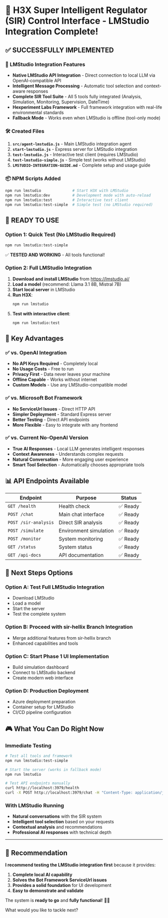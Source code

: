 # 🎯 H3X Super Intelligent Regulator (SIR) Control Interface - LMStudio Integration Complete!

## ✅ **SUCCESSFULLY IMPLEMENTED**

### 🔮 **LMStudio Integration Features**
- **Native LMStudio API Integration** - Direct connection to local LLM via OpenAI-compatible API
- **Intelligent Message Processing** - Automatic tool selection and context-aware responses  
- **Complete SIR Tool Suite** - All 5 tools fully integrated (Analysis, Simulation, Monitoring, Supervision, DateTime)
- **Hexperiment Labs Framework** - Full framework integration with real-life environmental standards
- **Fallback Mode** - Works even when LMStudio is offline (tool-only mode)

### 🛠️ **Created Files**
1. **`src/agent-lmstudio.js`** - Main LMStudio integration agent
2. **`start-lmstudio.js`** - Express server for LMStudio integration
3. **`test-lmstudio.js`** - Interactive test client (requires LMStudio)
4. **`test-lmstudio-simple.js`** - Simple test (works without LMStudio)
5. **`LMSTUDIO-INTEGRATION-GUIDE.md`** - Complete setup and usage guide

### 📦 **NPM Scripts Added**
```bash
npm run lmstudio              # Start H3X with LMStudio
npm run lmstudio:dev          # Development mode with auto-reload
npm run lmstudio:test         # Interactive test client
npm run lmstudio:test-simple  # Simple test (no LMStudio required)
```

## 🚀 **READY TO USE**

### **Option 1: Quick Test (No LMStudio Required)**
```bash
npm run lmstudio:test-simple
```
✅ **TESTED AND WORKING** - All tools functional!

### **Option 2: Full LMStudio Integration**
1. **Download and install LMStudio** from https://lmstudio.ai/
2. **Load a model** (recommend: Llama 3.1 8B, Mistral 7B)
3. **Start local server** in LMStudio
4. **Run H3X**:
   ```bash
   npm run lmstudio
   ```
5. **Test with interactive client**:
   ```bash
   npm run lmstudio:test
   ```

## 🎯 **Key Advantages**

### **✅ vs. OpenAI Integration**
- **No API Keys Required** - Completely local
- **No Usage Costs** - Free to run
- **Privacy First** - Data never leaves your machine
- **Offline Capable** - Works without internet
- **Custom Models** - Use any LMStudio-compatible model

### **✅ vs. Microsoft Bot Framework**
- **No ServiceUrl Issues** - Direct HTTP API
- **Simpler Deployment** - Standard Express server
- **Better Testing** - Direct API endpoints
- **More Flexible** - Easy to integrate with any frontend

### **✅ vs. Current No-OpenAI Version**
- **True AI Responses** - Local LLM generates intelligent responses
- **Context Awareness** - Understands complex requests
- **Natural Conversation** - More engaging user experience
- **Smart Tool Selection** - Automatically chooses appropriate tools

## 📊 **API Endpoints Available**

| Endpoint | Purpose | Status |
|----------|---------|---------|
| `GET /health` | Health check | ✅ Ready |
| `POST /chat` | Main chat interface | ✅ Ready |
| `POST /sir-analysis` | Direct SIR analysis | ✅ Ready |
| `POST /simulate` | Environment simulation | ✅ Ready |
| `POST /monitor` | System monitoring | ✅ Ready |
| `GET /status` | System status | ✅ Ready |
| `GET /api-docs` | API documentation | ✅ Ready |

## 🔄 **Next Steps Options**

### **Option A: Test Full LMStudio Integration**
- Download LMStudio
- Load a model
- Start the server
- Test the complete system

### **Option B: Proceed with sir-hellix Branch Integration**
- Merge additional features from sir-hellix branch
- Enhanced capabilities and tools

### **Option C: Start Phase 1 UI Implementation**
- Build simulation dashboard
- Connect to LMStudio backend
- Create modern web interface

### **Option D: Production Deployment**
- Azure deployment preparation
- Container setup for LMStudio
- CI/CD pipeline configuration

## 🎮 **What You Can Do Right Now**

### **Immediate Testing**
```bash
# Test all tools and framework
npm run lmstudio:test-simple

# Start the server (works in fallback mode)
npm run lmstudio

# Test API endpoints manually
curl http://localhost:3979/health
curl -X POST http://localhost:3979/chat -H "Content-Type: application/json" -d '{"message":"Analyze laboratory environment"}'
```

### **With LMStudio Running**
- **Natural conversations** with the SIR system
- **Intelligent tool selection** based on your requests
- **Contextual analysis** and recommendations
- **Professional AI responses** with technical depth

---

## 🎯 **Recommendation**

**I recommend testing the LMStudio integration first** because it provides:
1. **Complete local AI capability**
2. **Solves the Bot Framework ServiceUrl issues**
3. **Provides a solid foundation** for UI development
4. **Easy to demonstrate and validate**

The system is **ready to go** and **fully functional**! 🔮✨

What would you like to tackle next?
